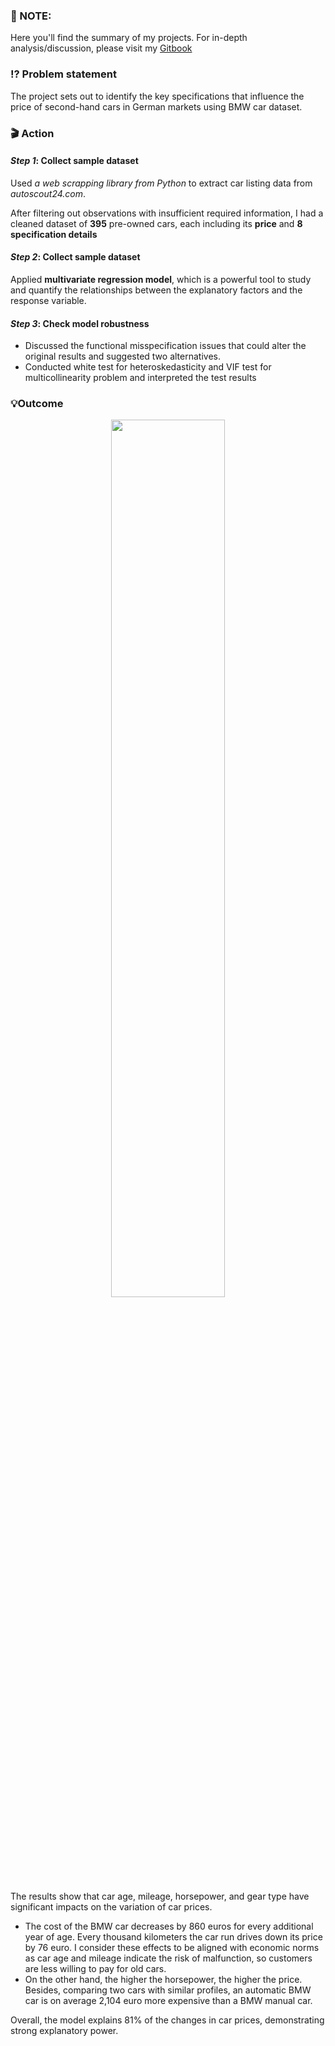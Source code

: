 ### 📝 NOTE:
Here you'll find the summary of my projects. For in-depth analysis/discussion, please visit my [Gitbook](https://minh-anh-vu.gitbook.io/anh-vus-datacracy-hub/statistical-projects/regression-determinants-of-second-hand-car-prices)

### ⁉️ Problem statement
The project sets out to identify the key specifications that influence the price of second-hand cars in German markets using BMW car dataset. 
### 🎬 Action
#### _Step 1_: Collect sample dataset
Used _a web scrapping library from Python_ to extract car listing data from _autoscout24.com_.

After filtering out observations with insufficient required information, I had a cleaned dataset of **395** pre-owned cars, each including its **price** and **8 specification details** 
#### _Step 2_: Collect sample dataset
Applied **multivariate regression model**, which is a powerful tool to study and quantify the relationships between the explanatory factors and the response variable.
#### _Step 3_: Check model robustness
- Discussed the functional misspecification issues that could alter the original results and suggested two alternatives.
- Conducted white test for heteroskedasticity and VIF test for multicollinearity problem and interpreted the test results

### 💡Outcome
<p align="center"> 
<img src="https://github.com/minhanhvu/Determinants-of-second-hand-car-prices/assets/87383756/4a1657d8-d861-440f-a811-85eb9cd8fe80" width=60% height=60%>
</p>

The results show that car age, mileage, horsepower, and gear type have significant impacts on the variation of car prices. 
- The cost of the BMW car decreases by 860 euros for every additional year of age. Every thousand kilometers the car run drives down its price by 76 euro. I consider these effects to be aligned with economic norms as car age and mileage indicate the risk of malfunction, so customers are less willing to pay for old cars. 
- On the other hand, the higher the horsepower, the higher the price. Besides, comparing two cars with similar profiles, an automatic BMW car is on average 2,104 euro more expensive than a BMW manual car. 

Overall, the model explains 81% of the changes in car prices, demonstrating strong explanatory power. 

